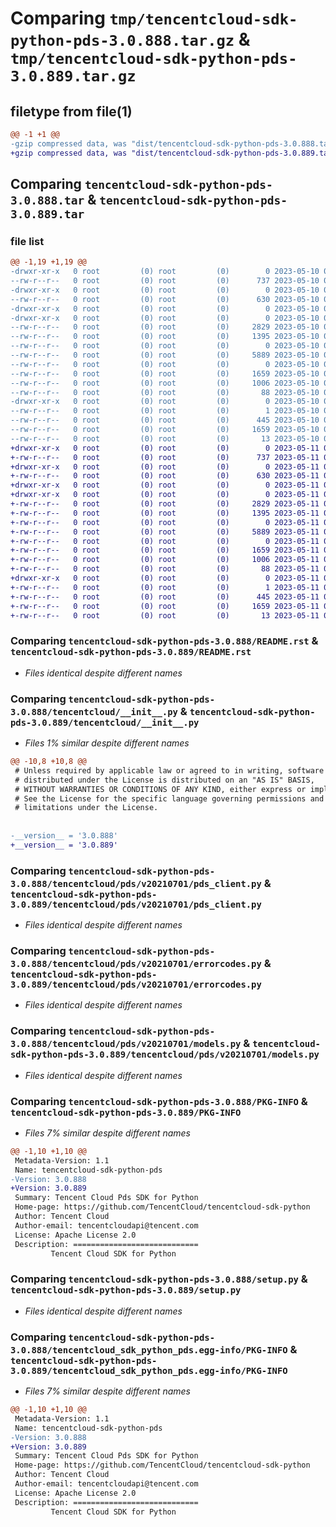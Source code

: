 # Comparing `tmp/tencentcloud-sdk-python-pds-3.0.888.tar.gz` & `tmp/tencentcloud-sdk-python-pds-3.0.889.tar.gz`

## filetype from file(1)

```diff
@@ -1 +1 @@
-gzip compressed data, was "dist/tencentcloud-sdk-python-pds-3.0.888.tar", last modified: Wed May 10 02:24:55 2023, max compression
+gzip compressed data, was "dist/tencentcloud-sdk-python-pds-3.0.889.tar", last modified: Thu May 11 03:08:06 2023, max compression
```

## Comparing `tencentcloud-sdk-python-pds-3.0.888.tar` & `tencentcloud-sdk-python-pds-3.0.889.tar`

### file list

```diff
@@ -1,19 +1,19 @@
-drwxr-xr-x   0 root         (0) root         (0)        0 2023-05-10 02:24:55.000000 tencentcloud-sdk-python-pds-3.0.888/
--rw-r--r--   0 root         (0) root         (0)      737 2023-05-10 02:24:55.000000 tencentcloud-sdk-python-pds-3.0.888/README.rst
-drwxr-xr-x   0 root         (0) root         (0)        0 2023-05-10 02:24:55.000000 tencentcloud-sdk-python-pds-3.0.888/tencentcloud/
--rw-r--r--   0 root         (0) root         (0)      630 2023-05-10 02:24:55.000000 tencentcloud-sdk-python-pds-3.0.888/tencentcloud/__init__.py
-drwxr-xr-x   0 root         (0) root         (0)        0 2023-05-10 02:24:55.000000 tencentcloud-sdk-python-pds-3.0.888/tencentcloud/pds/
-drwxr-xr-x   0 root         (0) root         (0)        0 2023-05-10 02:24:55.000000 tencentcloud-sdk-python-pds-3.0.888/tencentcloud/pds/v20210701/
--rw-r--r--   0 root         (0) root         (0)     2829 2023-05-10 02:24:55.000000 tencentcloud-sdk-python-pds-3.0.888/tencentcloud/pds/v20210701/pds_client.py
--rw-r--r--   0 root         (0) root         (0)     1395 2023-05-10 02:24:55.000000 tencentcloud-sdk-python-pds-3.0.888/tencentcloud/pds/v20210701/errorcodes.py
--rw-r--r--   0 root         (0) root         (0)        0 2023-05-10 02:24:55.000000 tencentcloud-sdk-python-pds-3.0.888/tencentcloud/pds/v20210701/__init__.py
--rw-r--r--   0 root         (0) root         (0)     5889 2023-05-10 02:24:55.000000 tencentcloud-sdk-python-pds-3.0.888/tencentcloud/pds/v20210701/models.py
--rw-r--r--   0 root         (0) root         (0)        0 2023-05-10 02:24:55.000000 tencentcloud-sdk-python-pds-3.0.888/tencentcloud/pds/__init__.py
--rw-r--r--   0 root         (0) root         (0)     1659 2023-05-10 02:24:55.000000 tencentcloud-sdk-python-pds-3.0.888/PKG-INFO
--rw-r--r--   0 root         (0) root         (0)     1006 2023-05-10 02:24:55.000000 tencentcloud-sdk-python-pds-3.0.888/setup.py
--rw-r--r--   0 root         (0) root         (0)       88 2023-05-10 02:24:55.000000 tencentcloud-sdk-python-pds-3.0.888/setup.cfg
-drwxr-xr-x   0 root         (0) root         (0)        0 2023-05-10 02:24:55.000000 tencentcloud-sdk-python-pds-3.0.888/tencentcloud_sdk_python_pds.egg-info/
--rw-r--r--   0 root         (0) root         (0)        1 2023-05-10 02:24:55.000000 tencentcloud-sdk-python-pds-3.0.888/tencentcloud_sdk_python_pds.egg-info/dependency_links.txt
--rw-r--r--   0 root         (0) root         (0)      445 2023-05-10 02:24:55.000000 tencentcloud-sdk-python-pds-3.0.888/tencentcloud_sdk_python_pds.egg-info/SOURCES.txt
--rw-r--r--   0 root         (0) root         (0)     1659 2023-05-10 02:24:55.000000 tencentcloud-sdk-python-pds-3.0.888/tencentcloud_sdk_python_pds.egg-info/PKG-INFO
--rw-r--r--   0 root         (0) root         (0)       13 2023-05-10 02:24:55.000000 tencentcloud-sdk-python-pds-3.0.888/tencentcloud_sdk_python_pds.egg-info/top_level.txt
+drwxr-xr-x   0 root         (0) root         (0)        0 2023-05-11 03:08:06.000000 tencentcloud-sdk-python-pds-3.0.889/
+-rw-r--r--   0 root         (0) root         (0)      737 2023-05-11 03:08:06.000000 tencentcloud-sdk-python-pds-3.0.889/README.rst
+drwxr-xr-x   0 root         (0) root         (0)        0 2023-05-11 03:08:06.000000 tencentcloud-sdk-python-pds-3.0.889/tencentcloud/
+-rw-r--r--   0 root         (0) root         (0)      630 2023-05-11 03:08:06.000000 tencentcloud-sdk-python-pds-3.0.889/tencentcloud/__init__.py
+drwxr-xr-x   0 root         (0) root         (0)        0 2023-05-11 03:08:06.000000 tencentcloud-sdk-python-pds-3.0.889/tencentcloud/pds/
+drwxr-xr-x   0 root         (0) root         (0)        0 2023-05-11 03:08:06.000000 tencentcloud-sdk-python-pds-3.0.889/tencentcloud/pds/v20210701/
+-rw-r--r--   0 root         (0) root         (0)     2829 2023-05-11 03:08:06.000000 tencentcloud-sdk-python-pds-3.0.889/tencentcloud/pds/v20210701/pds_client.py
+-rw-r--r--   0 root         (0) root         (0)     1395 2023-05-11 03:08:06.000000 tencentcloud-sdk-python-pds-3.0.889/tencentcloud/pds/v20210701/errorcodes.py
+-rw-r--r--   0 root         (0) root         (0)        0 2023-05-11 03:08:06.000000 tencentcloud-sdk-python-pds-3.0.889/tencentcloud/pds/v20210701/__init__.py
+-rw-r--r--   0 root         (0) root         (0)     5889 2023-05-11 03:08:06.000000 tencentcloud-sdk-python-pds-3.0.889/tencentcloud/pds/v20210701/models.py
+-rw-r--r--   0 root         (0) root         (0)        0 2023-05-11 03:08:06.000000 tencentcloud-sdk-python-pds-3.0.889/tencentcloud/pds/__init__.py
+-rw-r--r--   0 root         (0) root         (0)     1659 2023-05-11 03:08:06.000000 tencentcloud-sdk-python-pds-3.0.889/PKG-INFO
+-rw-r--r--   0 root         (0) root         (0)     1006 2023-05-11 03:08:06.000000 tencentcloud-sdk-python-pds-3.0.889/setup.py
+-rw-r--r--   0 root         (0) root         (0)       88 2023-05-11 03:08:06.000000 tencentcloud-sdk-python-pds-3.0.889/setup.cfg
+drwxr-xr-x   0 root         (0) root         (0)        0 2023-05-11 03:08:06.000000 tencentcloud-sdk-python-pds-3.0.889/tencentcloud_sdk_python_pds.egg-info/
+-rw-r--r--   0 root         (0) root         (0)        1 2023-05-11 03:08:06.000000 tencentcloud-sdk-python-pds-3.0.889/tencentcloud_sdk_python_pds.egg-info/dependency_links.txt
+-rw-r--r--   0 root         (0) root         (0)      445 2023-05-11 03:08:06.000000 tencentcloud-sdk-python-pds-3.0.889/tencentcloud_sdk_python_pds.egg-info/SOURCES.txt
+-rw-r--r--   0 root         (0) root         (0)     1659 2023-05-11 03:08:06.000000 tencentcloud-sdk-python-pds-3.0.889/tencentcloud_sdk_python_pds.egg-info/PKG-INFO
+-rw-r--r--   0 root         (0) root         (0)       13 2023-05-11 03:08:06.000000 tencentcloud-sdk-python-pds-3.0.889/tencentcloud_sdk_python_pds.egg-info/top_level.txt
```

### Comparing `tencentcloud-sdk-python-pds-3.0.888/README.rst` & `tencentcloud-sdk-python-pds-3.0.889/README.rst`

 * *Files identical despite different names*

### Comparing `tencentcloud-sdk-python-pds-3.0.888/tencentcloud/__init__.py` & `tencentcloud-sdk-python-pds-3.0.889/tencentcloud/__init__.py`

 * *Files 1% similar despite different names*

```diff
@@ -10,8 +10,8 @@
 # Unless required by applicable law or agreed to in writing, software
 # distributed under the License is distributed on an "AS IS" BASIS,
 # WITHOUT WARRANTIES OR CONDITIONS OF ANY KIND, either express or implied.
 # See the License for the specific language governing permissions and
 # limitations under the License.
 
 
-__version__ = '3.0.888'
+__version__ = '3.0.889'
```

### Comparing `tencentcloud-sdk-python-pds-3.0.888/tencentcloud/pds/v20210701/pds_client.py` & `tencentcloud-sdk-python-pds-3.0.889/tencentcloud/pds/v20210701/pds_client.py`

 * *Files identical despite different names*

### Comparing `tencentcloud-sdk-python-pds-3.0.888/tencentcloud/pds/v20210701/errorcodes.py` & `tencentcloud-sdk-python-pds-3.0.889/tencentcloud/pds/v20210701/errorcodes.py`

 * *Files identical despite different names*

### Comparing `tencentcloud-sdk-python-pds-3.0.888/tencentcloud/pds/v20210701/models.py` & `tencentcloud-sdk-python-pds-3.0.889/tencentcloud/pds/v20210701/models.py`

 * *Files identical despite different names*

### Comparing `tencentcloud-sdk-python-pds-3.0.888/PKG-INFO` & `tencentcloud-sdk-python-pds-3.0.889/PKG-INFO`

 * *Files 7% similar despite different names*

```diff
@@ -1,10 +1,10 @@
 Metadata-Version: 1.1
 Name: tencentcloud-sdk-python-pds
-Version: 3.0.888
+Version: 3.0.889
 Summary: Tencent Cloud Pds SDK for Python
 Home-page: https://github.com/TencentCloud/tencentcloud-sdk-python
 Author: Tencent Cloud
 Author-email: tencentcloudapi@tencent.com
 License: Apache License 2.0
 Description: ============================
         Tencent Cloud SDK for Python
```

### Comparing `tencentcloud-sdk-python-pds-3.0.888/setup.py` & `tencentcloud-sdk-python-pds-3.0.889/setup.py`

 * *Files identical despite different names*

### Comparing `tencentcloud-sdk-python-pds-3.0.888/tencentcloud_sdk_python_pds.egg-info/PKG-INFO` & `tencentcloud-sdk-python-pds-3.0.889/tencentcloud_sdk_python_pds.egg-info/PKG-INFO`

 * *Files 7% similar despite different names*

```diff
@@ -1,10 +1,10 @@
 Metadata-Version: 1.1
 Name: tencentcloud-sdk-python-pds
-Version: 3.0.888
+Version: 3.0.889
 Summary: Tencent Cloud Pds SDK for Python
 Home-page: https://github.com/TencentCloud/tencentcloud-sdk-python
 Author: Tencent Cloud
 Author-email: tencentcloudapi@tencent.com
 License: Apache License 2.0
 Description: ============================
         Tencent Cloud SDK for Python
```

